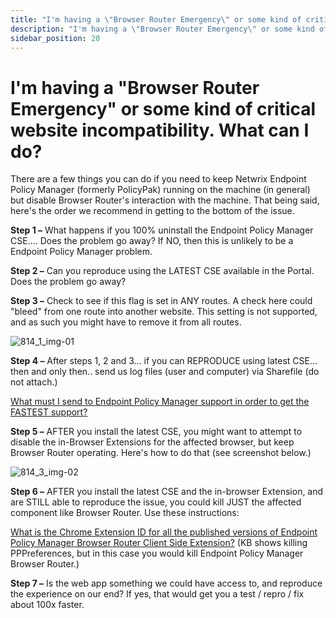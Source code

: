 ```yaml
---
title: "I'm having a \"Browser Router Emergency\" or some kind of critical website incompatibility. What can I do?"
description: "I'm having a \"Browser Router Emergency\" or some kind of critical website incompatibility. What can I do?"
sidebar_position: 20
---
```


# I'm having a "Browser Router Emergency" or some kind of critical website incompatibility. What can I do?

There are a few things you can do if you need to keep Netwrix Endpoint Policy Manager (formerly
PolicyPak) running on the machine (in general) but disable Browser Router's interaction with the
machine.
That being said, here's the order we recommend in getting to the bottom of the issue.

**Step 1 –** What happens if you 100% uninstall the Endpoint Policy Manager CSE…. Does the problem
go away? If NO, then this is unlikely to be a Endpoint Policy Manager problem.

**Step 2 –** Can you reproduce using the LATEST CSE available in the Portal. Does the problem go
away?

**Step 3 –** Check to see if this flag is set in ANY routes. A check here could "bleed" from one
route into another website. This setting is not supported, and as such you might have to remove it
from all routes.

![814_1_img-01](/images/endpointpolicymanager/troubleshooting/browserrouter/814_1_img-01.webp)

**Step 4 –** After steps 1, 2 and 3… if you can REPRODUCE using latest CSE... then and only then..
send us log files (user and computer) via Sharefile (do not attach.)

[What must I send to Endpoint Policy Manager support in order to get the FASTEST support?](/docs/endpointpolicymanager/knowledgebase/gettingstarted/knowledgebase/troubleshooting/fastsupport.md)

**Step 5 –** AFTER you install the latest CSE, you might want to attempt to disable the in-Browser
Extensions for the affected browser, but keep Browser Router operating. Here's how to do that (see
screenshot below.)

![814_3_img-02](/images/endpointpolicymanager/troubleshooting/browserrouter/814_3_img-02.webp)

**Step 6 –** AFTER you install the latest CSE and the in-browser Extension, and are STILL able to
reproduce the issue, you could kill JUST the affected component like Browser Router. Use these
instructions:

[What is the Chrome Extension ID for all the published versions of Endpoint Policy Manager Browser Router Client Side Extension?](/docs/endpointpolicymanager/browserrouter/knowledgebase/troubleshooting/chromeextensionid.md)
(KB shows killing PPPreferences, but in this case you would kill Endpoint Policy Manager Browser
Router.)

**Step 7 –** Is the web app something we could have access to, and reproduce the experience on our
end? If yes, that would get you a test / repro / fix about 100x faster.
